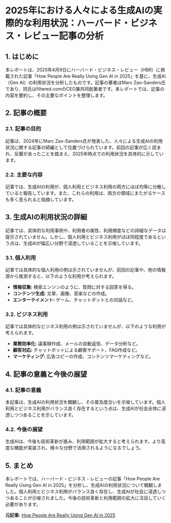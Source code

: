 # 2025年における人々による生成AIの実際的な利用状況：ハーバード・ビジネス・レビュー記事の分析

## 1. はじめに

本レポートは、2025年4月9日にハーバード・ビジネス・レビュー（HBR）に掲載された記事「How People Are Really Using Gen AI in 2025」を基に、生成AI（Gen AI）の利用状況を分析したものです。記事の著者はMarc Zao-Sanders氏であり、同氏はfiltered.comのCEO兼共同創業者です。本レポートでは、記事の内容を要約し、その主要なポイントを整理します。

## 2. 記事の概要

### 2.1. 記事の目的

記事は、2024年にMarc Zao-Sanders氏が発表した、人々による生成AIの利用状況に関する記事の続編として位置づけられています。前回の記事が広く読まれ、反響があったことを踏まえ、2025年時点での利用状況を具体的に示しています。

### 2.2. 主要な内容

記事では、生成AIの利用が、個人利用とビジネス利用の両方にほぼ均等に分散していると報告しています。また、これらの利用は、両方の領域にまたがるケースも多く見られると指摘しています。

## 3. 生成AIの利用状況の詳細

記事では、具体的な利用事例や、利用者の属性、利用頻度などの詳細なデータは提示されていません。しかし、個人利用とビジネス利用がほぼ同程度であるという点は、生成AIが幅広い分野で浸透していることを示唆しています。

### 3.1. 個人利用

記事では具体的な個人利用の例は示されていませんが、前回の記事や、他の情報源から推測すると、以下のような利用が考えられます。

* **情報収集:** 検索エンジンのように、質問に対する回答を得る。
* **コンテンツ生成:** 文章、画像、音楽などの作成。
* **エンターテイメント:** ゲーム、チャットボットとの対話など。

### 3.2. ビジネス利用

記事では具体的なビジネス利用の例は示されていませんが、以下のような利用が考えられます。

* **業務効率化:** 議事録作成、メールの自動返信、データ分析など。
* **顧客対応:** チャットボットによる顧客サポート、FAQ作成など。
* **マーケティング:** 広告コピーの作成、コンテンツマーケティングなど。

## 4. 記事の意義と今後の展望

### 4.1. 記事の意義

本記事は、生成AIの利用状況を概観し、その普及度合いを示唆しています。個人利用とビジネス利用がバランス良く存在するという点は、生成AIが社会全体に浸透しつつあることを示しています。

### 4.2. 今後の展望

生成AIは、今後も技術革新が進み、利用範囲が拡大すると考えられます。より高度な機能が実装され、様々な分野で活用されるようになるでしょう。

## 5. まとめ

本レポートでは、ハーバード・ビジネス・レビューの記事「How People Are Really Using Gen AI in 2025」を分析し、生成AIの利用状況について概観しました。個人利用とビジネス利用がバランス良く存在し、生成AIが社会に浸透しつつあることが示唆されました。今後の技術革新と利用範囲の拡大に注目していく必要があります。


**元記事:** [How People Are Really Using Gen AI in 2025](https://hbr.org/2025/04/how-people-are-really-using-gen-ai-in-2025)